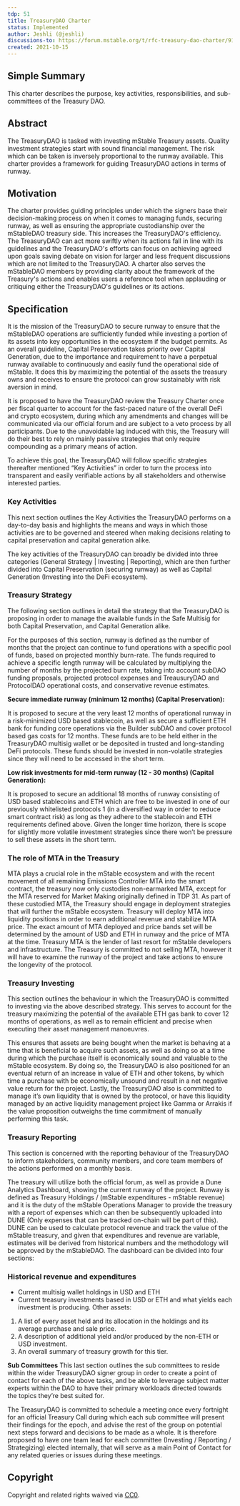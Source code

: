 ```yaml
---
tdp: 51
title: TreasuryDAO Charter
status: Implemented
author: Jeshli (@jeshli)
discussions-to: https://forum.mstable.org/t/rfc-treasury-dao-charter/914
created: 2021-10-15
---
```


## Simple Summary

This charter describes the purpose, key activities, responsibilities, and sub-committees of the Treasury DAO.

## Abstract

The TreasuryDAO is tasked with investing mStable Treasury assets. Quality investment strategies start with sound financial management. The risk which can be taken is inversely proportional to the runway available. This charter provides a framework for guiding TreasuryDAO actions in terms of runway.

## Motivation

The charter provides guiding principles under which the signers base their decision-making process on when it comes to managing funds, securing runway, as well as ensuring the appropriate custodianship over the mStableDAO treasury side. This increases the TreasuryDAO's efficiency. The TreasuryDAO can act more swiftly when its actions fall in line with its guidelines and the TreasuryDAO's efforts can focus on achieving agreed upon goals saving debate on vision for larger and less frequent discussions which are not limited to the TreasuryDAO. A charter also serves the mStableDAO members by providing clarity about the framework of the Treasury's actions and enables users a reference tool when applauding or critiquing either the TreasuryDAO's guidelines or its actions.

## Specification

It is the mission of the TreasuryDAO to secure runway to ensure that the mStableDAO operations are sufficiently funded while investing a portion of its assets into key opportunities in the ecosystem if the budget permits. As an overall guideline, Capital Preservation takes priority over Capital Generation, due to the importance and requirement to have a perpetual runway available to continuously and easily fund the operational side of mStable. It does this by maximizing the potential of the assets the treasury owns and receives to ensure the protocol can grow sustainably with risk aversion in mind.

It is proposed to have the TreasuryDAO review the Treasury Charter once per fiscal quarter to account for the fast-paced nature of the overall DeFi and crypto ecosystem, during which any amendments and changes will be communicated via our official forum and are subject to a veto process by all participants. Due to the unavoidable lag induced with this, the Treasury will do their best to rely on mainly passive strategies that only require compounding as a primary means of action.

To achieve this goal, the TreasuryDAO will follow specific strategies thereafter mentioned “Key Activities” in order to turn the process into transparent and easily verifiable actions by all stakeholders and otherwise interested parties.

### Key Activities

This next section outlines the Key Activities the TreasuryDAO performs on a day-to-day basis and highlights the means and ways in which those activities are to be governed and steered when making decisions relating to capital preservation and capital generation alike.

The key activities of the TreasuryDAO can broadly be divided into three categories (General Strategy | Investing | Reporting), which are then further divided into Capital Preservation (securing runway) as well as Capital Generation (Investing into the DeFi ecosystem).

### Treasury Strategy

The following section outlines in detail the strategy that the TreasuryDAO is proposing in order to manage the available funds in the Safe Multisig for both Capital Preservation, and Capital Generation alike.

For the purposes of this section, runway is defined as the number of months that the project can continue to fund operations with a specific pool of funds, based on projected monthly burn-rate. The funds required to achieve a specific length runway will be calculated by multiplying the number of months by the projected burn rate, taking into account subDAO funding proposals, projected protocol expenses and TreausuryDAO and ProtocolDAO operational costs, and conservative revenue estimates.

**Secure immediate runway (minimum 12 months) (Capital Preservation):**

It is proposed to secure at the very least 12 months of operational runway in a risk-minimized USD based stablecoin, as well as secure a sufficient ETH bank for funding core operations via the Builder subDAO and cover protocol based gas costs for 12 months. These funds are to be held either in the TreasuryDAO multisig wallet or be deposited in trusted and long-standing DeFi protocols. These funds should be invested in non-volatile strategies since they will need to be accessed in the short term.

**Low risk investments for mid-term runway (12 - 30 months) (Capital Generation):**

It is proposed to secure an additional 18 months of runway consisting of USD based stablecoins and ETH which are free to be invested in one of our previously whitelisted protocols 1 (in a diversified way in order to reduce smart contract risk) as long as they adhere to the stablecoin and ETH requirements defined above. Given the longer time horizon, there is scope for slightly more volatile investment strategies since there won’t be pressure to sell these assets in the short term.

### The role of MTA in the Treasury

MTA plays a crucial role in the mStable ecosystem and with the recent movement of all remaining Emissions Controller MTA into the smart contract, the treasury now only custodies non-earmarked MTA, except for the MTA reserved for Market Making originally defined in TDP 31. As part of these custodied MTA, the Treasury should engage in deployment strategies that will further the mStable ecosystem. Treasury will deploy MTA into liquidity positions in order to earn additional revenue and stabilize MTA price. The exact amount of MTA deployed and price bands set will be determined by the amount of USD and ETH in runway and the price of MTA at the time. Treasury MTA is the lender of last resort for mStable developers and infrastructure. The Treasury is committed to not selling MTA, however it will have to examine the runway of the project and take actions to ensure the longevity of the protocol.

### Treasury Investing

This section outlines the behaviour in which the TreasuryDAO is committed to investing via the above described strategy. This serves to account for the treasury maximizing the potential of the available ETH gas bank to cover 12 months of operations, as well as to remain efficient and precise when executing their asset management manoeuvres.

This ensures that assets are being bought when the market is behaving at a time that is beneficial to acquire such assets, as well as doing so at a time during which the purchase itself is economically sound and valuable to the mStable ecosystem.
By doing so, the TreasuryDAO is also positioned for an eventual return of an increase in value of ETH and other tokens, by which time a purchase with be economically unsound and result in a net negative value return for the project.
Lastly, the TreasuryDAO also is committed to manage it’s own liquidity that is owned by the protocol, or have this liquidity managed by an active liquidity management project like Gamma or Arrakis if the value proposition outweighs the time commitment of manually performing this task.

### Treasury Reporting

This section is concerned with the reporting behaviour of the TreasuryDAO to inform stakeholders, community members, and core team members of the actions performed on a monthly basis.

The treasury will utilize both the official forum, as well as provide a Dune Analytics Dashboard, showing the current runway of the project.
Runway is defined as Treasury Holdings / (mStable expenditures - mStable revenue) and it is the duty of the mStable Operations Manager to provide the treasury with a report of expenses which can then be subsequently uploaded into DUNE (Only expenses that can be tracked on-chain will be part of this).
DUNE can be used to calculate protocol revenue and track the value of the mStable treasury, and given that expenditures and revenue are variable, estimates will be derived from historical numbers and the methodology will be approved by the mStableDAO.
The dashboard can be divided into four sections:

### Historical revenue and expenditures

- Current multisig wallet holdings in USD and ETH
- Current treasury investments based in USD or ETH and what yields each investment is producing.
Other assets:
1. A list of every asset held and its allocation in the holdings and its average purchase and sale price.
2. A description of additional yield and/or produced by the non-ETH or USD investment.
3. An overall summary of treasury growth for this tier.

**Sub Committees**
This last section outlines the sub committees to reside within the wider TreasuryDAO signer group in order to create a point of contact for each of the above tasks, and be able to leverage subject matter experts within the DAO to have their primary workloads directed towards the topics they’re best suited for.

The TreasuryDAO is committed to schedule a meeting once every fortnight for an official Treasury Call during which each sub committee will present their findings for the epoch, and advise the rest of the group on potential next steps forward and decisions to be made as a whole.
It is therefore proposed to have one team lead for each committee (Investing / Reporting / Strategizing) elected internally, that will serve as a main Point of Contact for any related queries or issues during these meetings.

## Copyright
Copyright and related rights waived via [CC0](https://creativecommons.org/publicdomain/zero/1.0/).
